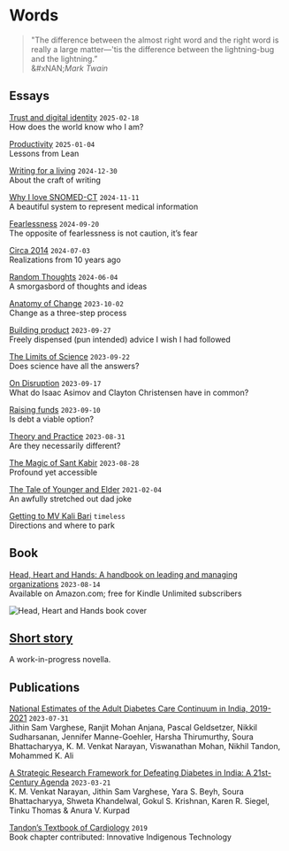 # Words

> "The difference between the almost right word and the right word is really a large matter—'tis the difference between the lightning-bug and the lightning.”\
> &#xNAN;_&#x4D;ark Twain_



## Essays

[Trust and digital identity](essays/trust-and-digital-identity.md) `2025-02-18`\
How does the world know who I am?

[Productivity](essays/Productivity.md) `2025-01-04`\
Lessons from Lean

[Writing for a living](essays/writingForALiving.md) `2024-12-30`\
About the craft of writing

[Why I love SNOMED-CT](essays/snomedct.md) `2024-11-11`\
A beautiful system to represent medical information

[Fearlessness](essays/fearlessness.md) `2024-09-20`\
The opposite of fearlessness is not caution, it’s fear

[Circa 2014](essays/circa2014.md) `2024-07-03`\
Realizations from 10 years ago

[Random Thoughts](essays/randomThoughts.md) `2024-06-04`\
A smorgasbord of thoughts and ideas

[Anatomy of Change](essays/anatomyOfChange.md) `2023-10-02`\
Change as a three-step process

[Building product](essays/buildingProduct.md) `2023-09-27`\
Freely dispensed (pun intended) advice I wish I had followed

[The Limits of Science](essays/limitsOfScience.md) `2023-09-22`\
Does science have all the answers?

[On Disruption](essays/onDisruption.md) `2023-09-17`\
What do Isaac Asimov and Clayton Christensen have in common?

[Raising funds](essays/raisingFunds.md) `2023-09-10`\
Is debt a viable option?

[Theory and Practice](essays/theoryAndPractice.md) `2023-08-31`\
Are they necessarily different?

[The Magic of Sant Kabir](essays/kabirVaani.md) `2023-08-28`\
Profound yet accessible

[The Tale of Younger and Elder](essays/2021-02-04-youngerAndElder.md) `2021-02-04`\
An awfully stretched out dad joke

[Getting to MV Kali Bari](essays/kaliBari.md) `timeless`\
Directions and where to park

## Book

[Head, Heart and Hands: A handbook on leading and managing organizations](https://www.amazon.com/dp/B0CFRDTV12) `2023-08-14`\
Available on Amazon.com; free for Kindle Unlimited subscribers

![Head, Heart and Hands book cover](https://github.com/soura-b/soura-b.github.io/assets/20471068/1b946035-c98a-42b5-9ab6-19b9451bf612)

## [Short story](./#short-story)

A work-in-progress novella.

## Publications

[National Estimates of the Adult Diabetes Care Continuum in India, 2019-2021](https://jamanetwork.com/journals/jamainternalmedicine/article-abstract/2807945) `2023-07-31`\
Jithin Sam Varghese, Ranjit Mohan Anjana, Pascal Geldsetzer, Nikkil Sudharsanan, Jennifer Manne-Goehler, Harsha Thirumurthy, Soura Bhattacharyya, K. M. Venkat Narayan, Viswanathan Mohan, Nikhil Tandon, Mohammed K. Ali

[A Strategic Research Framework for Defeating Diabetes in India: A 21st-Century Agenda](https://link.springer.com/article/10.1007/s41745-022-00354-5) `2023-03-21`\
K. M. Venkat Narayan, Jithin Sam Varghese, Yara S. Beyh, Soura Bhattacharyya, Shweta Khandelwal, Gokul S. Krishnan, Karen R. Siegel, Tinku Thomas & Anura V. Kurpad

[Tandon’s Textbook of Cardiology](https://www.google.co.in/books/edition/Tandon_s_Textbook_of_Cardiology/6NXuDwAAQBAJ?hl=en\&gbpv=1\&pg=PA35\&printsec=frontcover) `2019`\
Book chapter contributed: Innovative Indigenous Technology
